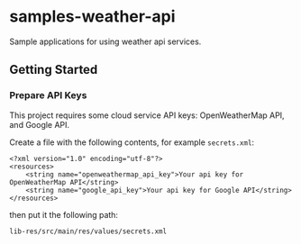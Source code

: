 # samples-weather-api

Sample applications for using weather api services.

## Getting Started

### Prepare API Keys

This project requires some cloud service API keys: OpenWeatherMap API, and Google API.

Create a file with the following contents, for example `secrets.xml`:

```
<?xml version="1.0" encoding="utf-8"?>
<resources>
    <string name="openweathermap_api_key">Your api key for OpenWeatherMap API</string>
    <string name="google_api_key">Your api key for Google API</string>
</resources>
```

then put it the following path:

```
lib-res/src/main/res/values/secrets.xml
```
